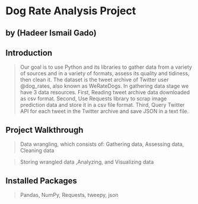 # Dog Rate Analysis Project
## by (Hadeer Ismail Gado)


## Introduction
>Our goal is to use Python and its libraries to gather data from a variety of sources and in a variety of formats, assess its quality and tidiness, then clean it. The dataset is the tweet archive of Twitter user @dog_rates, also known as WeRateDogs. In gathering data stage we have 3 data resources. First, Reading tweet archive data downloaded as csv format. Second, Use Requests library to scrap image prediction data and store it in a csv file format. Third, Query Twitter API for each tweet in the Twitter archive and save JSON in a text file.


## Project Walkthrough

> Data wrangling, which consists of:
  >Gathering data,
  >Assessing data,
  >Cleaning data

>Storing wrangled data
>,Analyzing, and Visualizing data


## Installed Packages
  >Pandas,
  >NumPy,
  >Requests,
  >tweepy,
  >json
